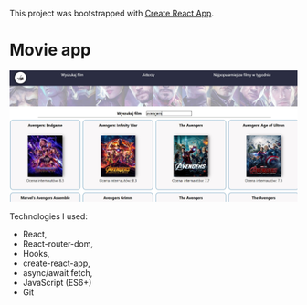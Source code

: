 This project was bootstrapped with [Create React App](https://github.com/facebook/create-react-app).
# Movie app

![movieapp](https://github.com/BartlomiejKar/movie-app/blob/master/src/imageReadme/movieapp.jpg)

Technologies I used:
* React,
* React-router-dom,
* Hooks,
* create-react-app,
* async/await fetch,
* JavaScript (ES6+)
* Git 
